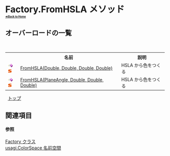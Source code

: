 # Factory.FromHSLA メソッド <div style="font-size:30%"><a href="https://github.com/usagi/usagi.cs/blob/master/docs/Home.md">≪Back to Home</a></div> 


## オーバーロードの一覧
&nbsp;<table><tr><th></th><th>名前</th><th>説明</th></tr><tr><td>![Public メソッド](media/pubmethod.gif "Public メソッド")![静的メンバー](media/static.gif "静的メンバー")</td><td><a href="M_usagi_ColorSpace_Factory_FromHSLA.md">FromHSLA(Double, Double, Double, Double)</a></td><td>
HSLA から色をつくる</td></tr><tr><td>![Public メソッド](media/pubmethod.gif "Public メソッド")![静的メンバー](media/static.gif "静的メンバー")</td><td><a href="M_usagi_ColorSpace_Factory_FromHSLA_1.md">FromHSLA(PlaneAngle, Double, Double, Double)</a></td><td>
HSLA から色をつくる</td></tr></table>&nbsp;
<a href="#factory.fromhsla-メソッド">トップ</a>

## 関連項目


#### 参照
<a href="T_usagi_ColorSpace_Factory.md">Factory クラス</a><br /><a href="N_usagi_ColorSpace.md">usagi.ColorSpace 名前空間</a><br />